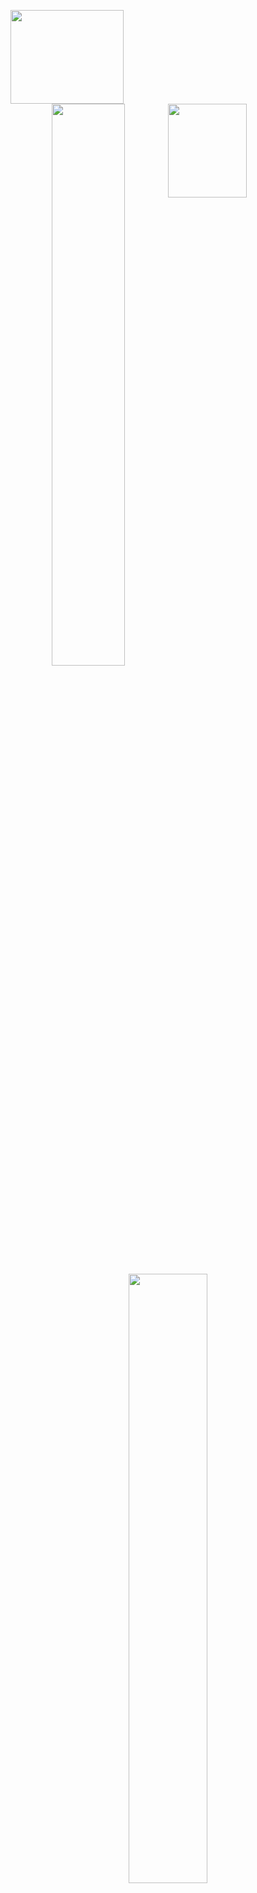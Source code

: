 <p alight="center">
<img height="150px" width="60%" align="left" src="https://user-images.githubusercontent.com/78869471/226989318-72b3da97-a494-49e2-ad81-1c15962c2c59.gif">
<img height="150px" width="50%" align="right" src="https://user-images.githubusercontent.com/78869471/226989318-72b3da97-a494-49e2-ad81-1c15962c2c59.gif">
</p>
<p align="center">
    <a href="https://leetcode.com/cvet-anov/"><img width="48%" src="https://leetcode.card.workers.dev/cvet-anov?theme=dark&font=baloo&extension=null"></a>
    <a href="https://github.com/cvet-anov"><img width="50%" src="https://github-readme-stats.vercel.app/api/top-langs/?username=cvet-anov&theme=dark&hide=html,css,cmake&layout=compact&langs_count=5&bg_color=101010&hide_title=true"></a>
</p>
